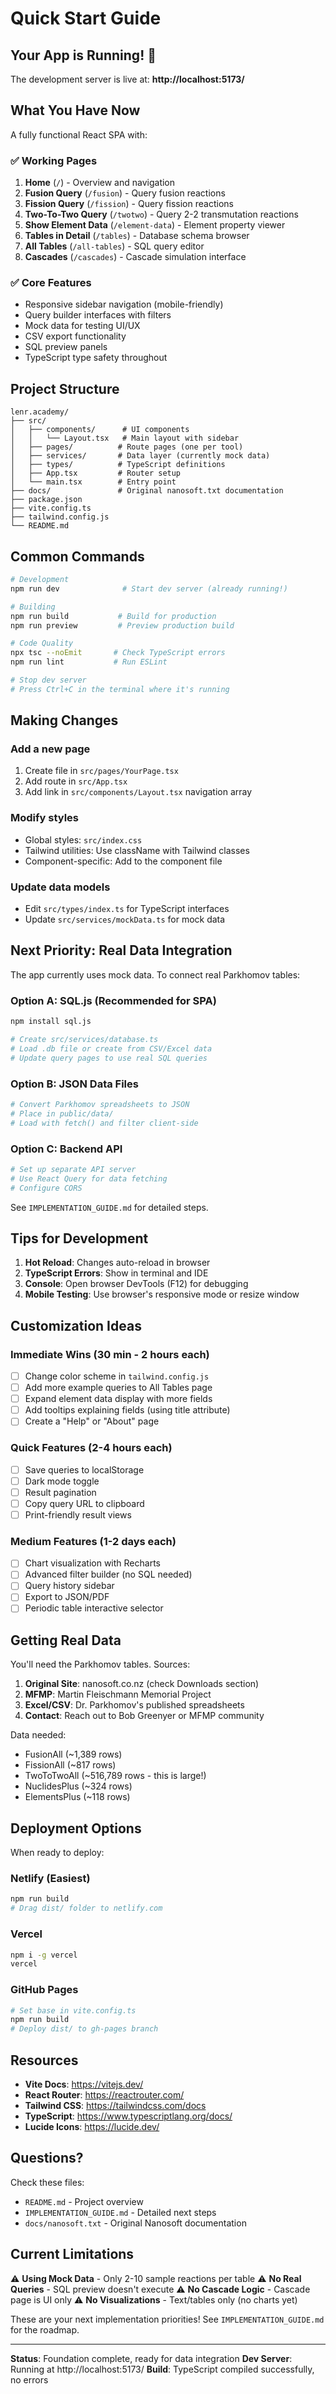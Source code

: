 # Quick Start Guide

## Your App is Running! 🎉

The development server is live at: **http://localhost:5173/**

## What You Have Now

A fully functional React SPA with:

### ✅ Working Pages
1. **Home** (`/`) - Overview and navigation
2. **Fusion Query** (`/fusion`) - Query fusion reactions
3. **Fission Query** (`/fission`) - Query fission reactions
4. **Two-To-Two Query** (`/twotwo`) - Query 2-2 transmutation reactions
5. **Show Element Data** (`/element-data`) - Element property viewer
6. **Tables in Detail** (`/tables`) - Database schema browser
7. **All Tables** (`/all-tables`) - SQL query editor
8. **Cascades** (`/cascades`) - Cascade simulation interface

### ✅ Core Features
- Responsive sidebar navigation (mobile-friendly)
- Query builder interfaces with filters
- Mock data for testing UI/UX
- CSV export functionality
- SQL preview panels
- TypeScript type safety throughout

## Project Structure

```
lenr.academy/
├── src/
│   ├── components/      # UI components
│   │   └── Layout.tsx   # Main layout with sidebar
│   ├── pages/          # Route pages (one per tool)
│   ├── services/       # Data layer (currently mock data)
│   ├── types/          # TypeScript definitions
│   ├── App.tsx         # Router setup
│   └── main.tsx        # Entry point
├── docs/               # Original nanosoft.txt documentation
├── package.json
├── vite.config.ts
├── tailwind.config.js
└── README.md
```

## Common Commands

```bash
# Development
npm run dev              # Start dev server (already running!)

# Building
npm run build           # Build for production
npm run preview         # Preview production build

# Code Quality
npx tsc --noEmit       # Check TypeScript errors
npm run lint           # Run ESLint

# Stop dev server
# Press Ctrl+C in the terminal where it's running
```

## Making Changes

### Add a new page
1. Create file in `src/pages/YourPage.tsx`
2. Add route in `src/App.tsx`
3. Add link in `src/components/Layout.tsx` navigation array

### Modify styles
- Global styles: `src/index.css`
- Tailwind utilities: Use className with Tailwind classes
- Component-specific: Add to the component file

### Update data models
- Edit `src/types/index.ts` for TypeScript interfaces
- Update `src/services/mockData.ts` for mock data

## Next Priority: Real Data Integration

The app currently uses mock data. To connect real Parkhomov tables:

### Option A: SQL.js (Recommended for SPA)
```bash
npm install sql.js

# Create src/services/database.ts
# Load .db file or create from CSV/Excel data
# Update query pages to use real SQL queries
```

### Option B: JSON Data Files
```bash
# Convert Parkhomov spreadsheets to JSON
# Place in public/data/
# Load with fetch() and filter client-side
```

### Option C: Backend API
```bash
# Set up separate API server
# Use React Query for data fetching
# Configure CORS
```

See `IMPLEMENTATION_GUIDE.md` for detailed steps.

## Tips for Development

1. **Hot Reload**: Changes auto-reload in browser
2. **TypeScript Errors**: Show in terminal and IDE
3. **Console**: Open browser DevTools (F12) for debugging
4. **Mobile Testing**: Use browser's responsive mode or resize window

## Customization Ideas

### Immediate Wins (30 min - 2 hours each)
- [ ] Change color scheme in `tailwind.config.js`
- [ ] Add more example queries to All Tables page
- [ ] Expand element data display with more fields
- [ ] Add tooltips explaining fields (using title attribute)
- [ ] Create a "Help" or "About" page

### Quick Features (2-4 hours each)
- [ ] Save queries to localStorage
- [ ] Dark mode toggle
- [ ] Result pagination
- [ ] Copy query URL to clipboard
- [ ] Print-friendly result views

### Medium Features (1-2 days each)
- [ ] Chart visualization with Recharts
- [ ] Advanced filter builder (no SQL needed)
- [ ] Query history sidebar
- [ ] Export to JSON/PDF
- [ ] Periodic table interactive selector

## Getting Real Data

You'll need the Parkhomov tables. Sources:

1. **Original Site**: nanosoft.co.nz (check Downloads section)
2. **MFMP**: Martin Fleischmann Memorial Project
3. **Excel/CSV**: Dr. Parkhomov's published spreadsheets
4. **Contact**: Reach out to Bob Greenyer or MFMP community

Data needed:
- FusionAll (~1,389 rows)
- FissionAll (~817 rows)
- TwoToTwoAll (~516,789 rows - this is large!)
- NuclidesPlus (~324 rows)
- ElementsPlus (~118 rows)

## Deployment Options

When ready to deploy:

### Netlify (Easiest)
```bash
npm run build
# Drag dist/ folder to netlify.com
```

### Vercel
```bash
npm i -g vercel
vercel
```

### GitHub Pages
```bash
# Set base in vite.config.ts
npm run build
# Deploy dist/ to gh-pages branch
```

## Resources

- **Vite Docs**: https://vitejs.dev/
- **React Router**: https://reactrouter.com/
- **Tailwind CSS**: https://tailwindcss.com/docs
- **TypeScript**: https://www.typescriptlang.org/docs/
- **Lucide Icons**: https://lucide.dev/

## Questions?

Check these files:
- `README.md` - Project overview
- `IMPLEMENTATION_GUIDE.md` - Detailed next steps
- `docs/nanosoft.txt` - Original Nanosoft documentation

## Current Limitations

⚠️ **Using Mock Data** - Only 2-10 sample reactions per table
⚠️ **No Real Queries** - SQL preview doesn't execute
⚠️ **No Cascade Logic** - Cascade page is UI only
⚠️ **No Visualizations** - Text/tables only (no charts yet)

These are your next implementation priorities! See `IMPLEMENTATION_GUIDE.md` for the roadmap.

---

**Status**: Foundation complete, ready for data integration
**Dev Server**: Running at http://localhost:5173/
**Build**: TypeScript compiled successfully, no errors
